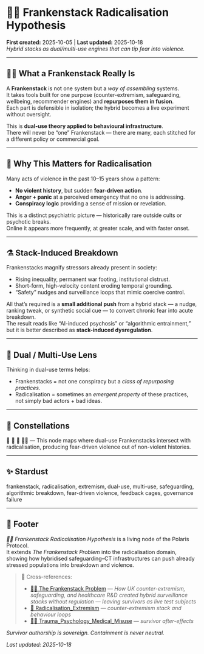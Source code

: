# 🧟‍♀️ Frankenstack Radicalisation Hypothesis  
**First created:** 2025-10-05 | **Last updated:** 2025-10-18  
*Hybrid stacks as dual/multi-use engines that can tip fear into violence.*  

---

## 🧟‍♀️ What a Frankenstack Really Is  
A **Frankenstack** is not one system but a *way of assembling* systems.  
It takes tools built for one purpose (counter-extremism, safeguarding, wellbeing, recommender engines) and **repurposes them in fusion**.  
Each part is defensible in isolation; the hybrid becomes a live experiment without oversight.

This is **dual-use theory applied to behavioural infrastructure**.  
There will never be “one” Frankenstack — there are many, each stitched for a different policy or commercial goal.

---

## 🔁 Why This Matters for Radicalisation  
Many acts of violence in the past 10–15 years show a pattern:
- **No violent history**, but sudden **fear-driven action**.  
- **Anger + panic** at a perceived emergency that no one is addressing.  
- **Conspiracy logic** providing a sense of mission or revelation.  

This is a distinct psychiatric picture — historically rare outside cults or psychotic breaks.  
Online it appears more frequently, at greater scale, and with faster onset.

---

## ⚗ Stack-Induced Breakdown  
Frankenstacks magnify stressors already present in society:
- Rising inequality, permanent war footing, institutional distrust.  
- Short-form, high-velocity content eroding temporal grounding.  
- “Safety” nudges and surveillance loops that mimic coercive control.  

All that’s required is a **small additional push** from a hybrid stack — a nudge, ranking tweak, or synthetic social cue — to convert chronic fear into acute breakdown.  
The result reads like “AI-induced psychosis” or “algorithmic entrainment,” but it is better described as **stack-induced dysregulation**.

---

## 🧠 Dual / Multi-Use Lens  
Thinking in dual-use terms helps:
- Frankenstacks = not one conspiracy but a *class of repurposing practices*.  
- Radicalisation = sometimes an *emergent property* of these practices, not simply bad actors + bad ideas.  

---

## 🌌 Constellations  
🧿 🧠 🪬 🧟‍♀️ — This node maps where dual-use Frankenstacks intersect with radicalisation, producing fear-driven violence out of non-violent histories.

---

## ✨ Stardust  
frankenstack, radicalisation, extremism, dual-use, multi-use, safeguarding, algorithmic breakdown, fear-driven violence, feedback cages, governance failure

---

## 🏮 Footer  
*🧟‍♀️ Frankenstack Radicalisation Hypothesis* is a living node of the Polaris Protocol.  
It extends *The Frankenstack Problem* into the radicalisation domain, showing how hybridised safeguarding–CT infrastructures can push already stressed populations into breakdown and violence.  

> 📡 Cross-references:
> 
> - [🧟‍♀️ The Frankenstack Problem](../../🌀_System_Governance/🧪_Development_Experimentation/🧟‍♀️_the_frankenstack_problem.md) — *How UK counter-extremism, safeguarding, and healthcare R&D created hybrid surveillance stacks without regulation — leaving survivors as live test subjects*  
> - [🪬 Radicalisation_Extremism](./README.md) — *counter-extremism stack and behaviour loops*  
> - [🐦‍🔥 Trauma_Psychology_Medical_Misuse](../../🫀_Our_Hearts_Our_Minds/🐦‍🔥_Trauma_Psychology_Medical_Misuse/README.md) — *survivor after-effects*  

*Survivor authorship is sovereign. Containment is never neutral.*  

_Last updated: 2025-10-18_
